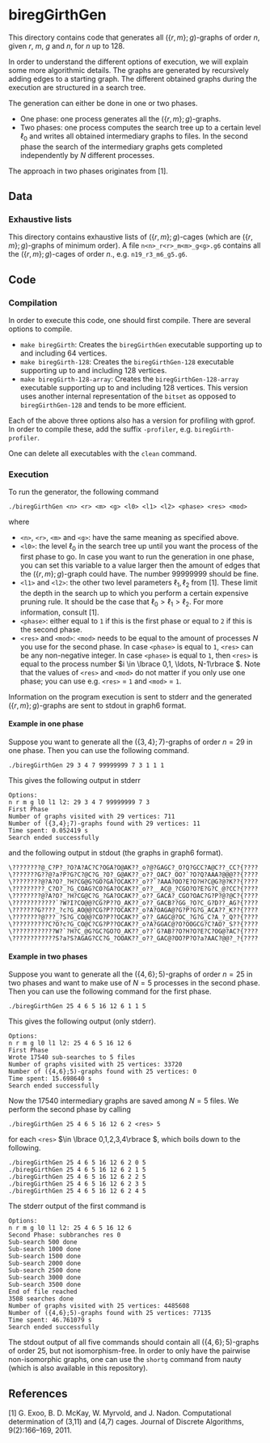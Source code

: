 # biregGirthGen

This directory contains code that generates all $(\lbrace r,m\rbrace ;g)$-graphs of order $n$, given $r$, $m$, $g$ and $n$, for $n$ up to 128.


In order to understand the different options of execution, we will explain some more algorithmic details. The graphs are generated by recursively adding edges to a starting graph. The different obtained graphs during the execution are structured in a search tree.

The generation can either be done in one or two phases.

 - One phase: one process generates all the $(\lbrace r,m\rbrace ;g)$-graphs.
 - Two phases: one process computes the search tree up to a certain level $\ell_0$ and writes all obtained intermediary graphs to files. In the second phase the search of the intermediary graphs gets completed independently by $N$ different processes.

The approach in two phases originates from [1].


## Data

### Exhaustive lists

This directory contains exhaustive lists of $(\lbrace r,m\rbrace ;g)$-cages (which are $(\lbrace r,m\rbrace ;g)$-graphs of minimum order). A file `n<n>_r<r>_m<m>_g<g>.g6` contains all the  $(\lbrace r,m\rbrace ;g)$-cages of order $n$., e.g. `n19_r3_m6_g5.g6`.


## Code

### Compilation

In order to execute this code, one should first compile. There are several options to compile.

 - `make biregGirth`: Creates the `biregGirthGen` executable supporting up to and including 64 vertices.
 - `make biregGirth-128`: Creates the `biregGirthGen-128` executable supporting up to and including 128 vertices.
 - `make biregGirth-128-array`: Creates the `biregGirthGen-128-array` executable supporting up to and including 128 vertices. This version uses another internal representation of the $\texttt{bitset}$ as opposed to `biregGirthGen-128` and tends to be more efficient.

Each of the above three options also has a version for profiling with gprof. In order to compile these, add the suffix `-profiler`, e.g. `biregGirth-profiler`.

One can delete all executables with the `clean` command.


### Execution

To run the generator, the following command

```
./biregGirthGen <n> <r> <m> <g> <l0> <l1> <l2> <phase> <res> <mod>
````
where
 - `<n>`, `<r>`, `<m>` and `<g>`: have the same meaning as specified above.
 - `<l0>`: the level $\ell_0$ in the search tree up until you want the process of the first phase to go. In case you want to run the generation in one phase, you can set this variable to a value larger then the amount of edges that the $(\lbrace r,m\rbrace ;g)$-graph could have. The number 99999999 should be fine.
 - `<l1>` and `<l2>`: the other two level parameters $\ell_1, \ell_2$ from [1]. These limit the depth in the search up to which you perform a certain expensive pruning rule. It should be the case that $\ell_0 > \ell_1 > \ell_2$. For more information, consult [1]. 
 - `<phase>`: either equal to `1` if this is the first phase or equal to `2` if this is the second phase.
 - `<res>` and `<mod>`: `<mod>` needs to be equal to the amount of processes $N$ you use for the second phase. In case `<phase>` is equal to `1`, `<res>` can be any non-negative integer. In case `<phase>` is equal to `1`, then `<res>` is equal to the process number $i \in \lbrace 0,1, \ldots, N-1\rbrace $. Note that the values of `<res>` and `<mod>` do not matter if you only use one phase; you can use e.g. `<res>`  = `1` and `<mod>` = `1`.

Information on the program execution is sent to stderr and the generated $(\lbrace r,m\rbrace ;g)$-graphs are sent to stdout in graph6 format.

#### Example in one phase

Suppose you want to generate all the $(\lbrace 3,4\rbrace ;7)$-graphs of order $n=29$ in one phase. Then you can use the following command.
```
./biregGirthGen 29 3 4 7 99999999 7 3 1 1 1
```
This gives the following output in stderr
```
Options:
n r m g l0 l1 l2: 29 3 4 7 99999999 7 3
First Phase
Number of graphs visited with 29 vertices: 711
Number of ({3,4};7)-graphs found with 29 vertices: 11
Time spent: 0.052419 s
Search ended successfully
```
and the following output in stdout (the graphs in graph6 format).
```
\????????@_C?P?_?O?A?AC?C?OGA?O@AK??_o?@?GAGC?_O?Q?GCC?A@C??_CC?{????
\???????G??@?a?P?G?C?@C?G_?O?_G@AK??_o??_OAC?_OO?`?O?Q?AAA?@@@??{????
\????????@?A?O?_?H?CG@G?GO?GA?OCAK??_o??`?AAA?OO?E?O?H?C@G?@?K??{????
\?????????_C?O?_?G_COAG?CO?GA?OCAK??_o??__AC@_?CGO?O?E?G?C_@?CC?{????
\????????@?A?O?_?H?CG@C?G_?GA?OCAK??_o??_GACA?_CGO?OAC?G?P?@?@C?{????
\????????????`?W?I?CO@@?CG?P??O_AK??_o??_GACB??GG_?O?C_G?D??_AG?{????
\???????G????_?c?G_AO@@?CG?P??OCAK??_o?A?OAGA@?G?P?G?G_ACA??_K??{????
\????????@???_?S?G_CO@@?CO?P??OCAK??_o??_GAGC@?OC_?G?G_C?A_?_Q??{????
\??????????C?O?c?G_CO@C?CG?P??OCAK??_o?A?GGAC@?O?OOGCG?C?AO?_S??{????
\????????????W?`?H?C_@G?GC?GO?O_AK??_o??`G?AB??O?H?O?E?C?OG@?AC?{????
\????????????S?a?S?AGAG?CC?G_?OOAK??_o??_GAC@?OO?P?O?a?AAC?@@?_?{????
```



#### Example in two phases

Suppose you want to generate all the $(\lbrace 4,6\rbrace ;5)$-graphs of order $n=25$ in two phases and want to make use of $N=5$ processes in the second phase.  Then you can use the following command for the first phase.
```
./biregGirthGen 25 4 6 5 16 12 6 1 1 5
```
This gives the following output (only stderr).
```
Options:
n r m g l0 l1 l2: 25 4 6 5 16 12 6
First Phase
Wrote 17540 sub-searches to 5 files
Number of graphs visited with 25 vertices: 33720
Number of ({4,6};5)-graphs found with 25 vertices: 0
Time spent: 15.698640 s
Search ended successfully
```
Now the 17540 intermediary graphs are saved among $N=5$ files. We perform the second phase by calling
```
./biregGirthGen 25 4 6 5 16 12 6 2 <res> 5
``` 
for each `<res>` $\in \lbrace 0,1,2,3,4\rbrace $, which boils down to the following.
```
./biregGirthGen 25 4 6 5 16 12 6 2 0 5
./biregGirthGen 25 4 6 5 16 12 6 2 1 5
./biregGirthGen 25 4 6 5 16 12 6 2 2 5
./biregGirthGen 25 4 6 5 16 12 6 2 3 5
./biregGirthGen 25 4 6 5 16 12 6 2 4 5
```
The stderr output of the first command is
```
Options:
n r m g l0 l1 l2: 25 4 6 5 16 12 6
Second Phase: subbranches res 0
Sub-search 500 done
Sub-search 1000 done
Sub-search 1500 done
Sub-search 2000 done
Sub-search 2500 done
Sub-search 3000 done
Sub-search 3500 done
End of file reached
3508 searches done
Number of graphs visited with 25 vertices: 4485608
Number of ({4,6};5)-graphs found with 25 vertices: 77135
Time spent: 46.761079 s
Search ended successfully
```
The stdout output of all five commands should contain all $(\lbrace 4,6\rbrace ;5)$-graphs of order $25$, but not isomorphism-free. In order to only have the pairwise non-isomorphic graphs, one can use the `shortg` command from nauty (which is also available in this repository).


## References

[1]  G. Exoo, B. D. McKay, W. Myrvold, and J. Nadon. Computational determination of (3,11) and (4,7) cages. Journal of Discrete Algorithms, 9(2):166–169, 2011.
